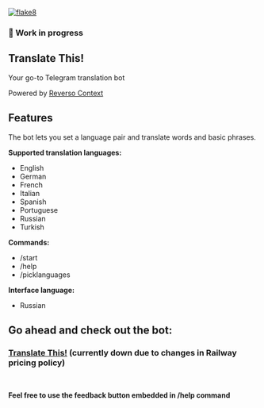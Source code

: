 [![flake8](https://github.com/Polyrom/translate_this_bot/actions/workflows/flake8.yml/badge.svg)](https://github.com/Polyrom/translate_this_bot/actions/workflows/flake8.yml)
### 🚠 Work in progress
## Translate This!
Your go-to Telegram translation bot  

Powered by [Reverso Context](https://context.reverso.net/)

## Features
The bot lets you set a language pair and translate words and basic phrases.

**Supported translation languages:**

+ English
+ German
+ French
+ Italian
+ Spanish
+ Portuguese
+ Russian
+ Turkish

**Commands:**
+ /start
+ /help
+ /picklanguages

**Interface language:**
+ Russian

## Go ahead and check out the bot:  
### [Translate This!](https://t.me/FastTranslationBot) (currently down due to changes in Railway pricing policy)
<br>

**Feel free to use the feedback button embedded in /help command**
